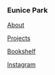 ### Eunice Park 



[About](https://jyeunicepark.github.io/about)

[Projects](https://jyeunicepark.github.io/project)

[Bookshelf](https://jyeunicepark.github.io/bookshelf)

[Instagram](https://www.instagram.com/alwayscarryabo0k)


